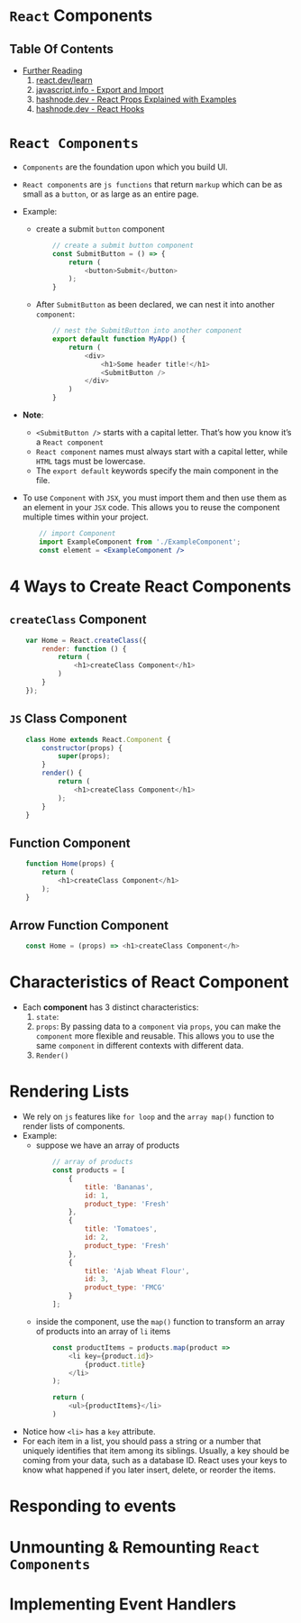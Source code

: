 # `React` Components

## Table Of Contents
- [Further Reading]()
    1. [react.dev/learn](https://react.dev/learn)
    2. [javascript.info - Export and Import](https://javascript.info/import-export)
    3. [hashnode.dev - React Props Explained with Examples](https://refine.hashnode.dev/react-props-explained-with-examples)
    4. [hashnode.dev - React Hooks](https://kamalpatel.hashnode.dev/react-hooks)


# `React Components`
* `Components`  are the foundation upon which you build UI. 
* `React components` are `js functions` that return `markup` which can be as small as a `button`, or as large as an entire page.
* Example: 
  * create a submit `button` component
    ```js
        // create a submit button component
        const SubmitButton = () => {
            return (
                <button>Submit</button>
            );
        }
    ```
  * After `SubmitButton` as been declared, we can nest it into another `component`:
      ```js
          // nest the SubmitButton into another component
          export default function MyApp() {
              return (
                  <div>
                      <h1>Some header title!</h1>
                      <SubmitButton />
                  </div>
              )
          }
    ```
* __Note__:
    - `<SubmitButton />` starts with a capital letter. That’s how you know it’s a `React component`
    - `React component` names must always start with a capital letter, while `HTML` tags must be lowercase.
    - The `export default` keywords specify the main component in the file.

* To use `Component` with `JSX`, you must import them and then use them as an element in your `JSX` code. This allows you to reuse the component multiple times within your project.
    ```jsx
        // import Component
        import ExampleComponent from './ExampleComponent';
        const element = <ExampleComponent />
    ```
# 4 Ways to Create React Components
## `createClass` Component
```js
    var Home = React.createClass({
        render: function () {
            return (
                <h1>createClass Component</h1>
            )
        }
    });
```
## `JS` Class Component
```js
    class Home extends React.Component {
        constructor(props) {
            super(props);
        }
        render() {
            return (
                <h1>createClass Component</h1>
            );
        }
    }
```
## Function Component
```js
    function Home(props) {
        return (
            <h1>createClass Component</h1>
        );
    }
```

## Arrow Function Component
```js
    const Home = (props) => <h1>createClass Component</h>
```

# Characteristics of React Component
* Each __component__ has 3 distinct characteristics:
    1. `state`: 
    2. `props`: By passing data to a `component` via `props`, you can make the `component` more flexible and reusable. This allows you to use the same `component` in different contexts with different data.
    3. `Render()`


# Rendering Lists
* We rely on `js` features like `for loop` and the `array map()` function to render lists of components.
* Example:
  * suppose we have an array of products
    ```js
        // array of products
        const products = [
            {
                title: 'Bananas',
                id: 1,
                product_type: 'Fresh'
            },
            {
                title: 'Tomatoes',
                id: 2,
                product_type: 'Fresh'
            },
            {
                title: 'Ajab Wheat Flour',
                id: 3,
                product_type: 'FMCG'
            }
        ];
    ```
  * inside the component, use the `map()` function to transform an array of products into an array of `li` items
    ```js
        const productItems = products.map(product => 
            <li key={product.id}>
                {product.title}
            </li>
        );

        return (
            <ul>{productItems}</li>
        )
    ```
 * Notice how `<li>` has a `key` attribute.
 * For each item in a list, you should pass a string or a number that uniquely identifies that item among its siblings. Usually, a key should be coming from your data, such as a database ID. React uses your keys to know what happened if you later insert, delete, or reorder the items.

# Responding to events

# Unmounting & Remounting `React Components` 

# Implementing Event Handlers